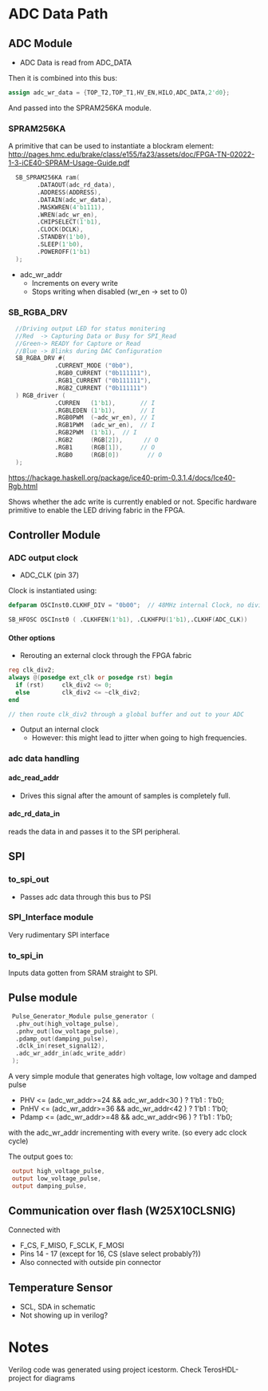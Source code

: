 # ADC Data Path
## ADC Module
- ADC Data is read from ADC_DATA

Then it is combined into this bus:
```v
assign adc_wr_data = {TOP_T2,TOP_T1,HV_EN,HILO,ADC_DATA,2'd0};
```

And passed into the SPRAM256KA module.

### SPRAM256KA

A primitive that can be used to instantiate a blockram element: http://pages.hmc.edu/brake/class/e155/fa23/assets/doc/FPGA-TN-02022-1-3-iCE40-SPRAM-Usage-Guide.pdf

```v
  SB_SPRAM256KA ram(
 		.DATAOUT(adc_rd_data),
 		.ADDRESS(ADDRESS),
 		.DATAIN(adc_wr_data),
 		.MASKWREN(4'b1111),
 		.WREN(adc_wr_en),
 		.CHIPSELECT(1'b1),
 		.CLOCK(DCLK),
 		.STANDBY(1'b0),
 		.SLEEP(1'b0),
 		.POWEROFF(1'b1)
  );
```


- adc_wr_addr
	- Increments on every write
	- Stops writing when disabled (wr_en -> set to 0)

### SB_RGBA_DRV

```v
  //Driving output LED for status monitering
  //Red  -> Capturing Data or Busy for SPI_Read
  //Green-> READY for Capture or Read
  //Blue -> Blinks during DAC Configuration
  SB_RGBA_DRV #(
             .CURRENT_MODE ("0b0"),
             .RGB0_CURRENT ("0b111111"),
             .RGB1_CURRENT ("0b111111"),
             .RGB2_CURRENT ("0b111111")
  ) RGB_driver (
             .CURREN   (1'b1),       // I
             .RGBLEDEN (1'b1),       // I
             .RGB0PWM  (~adc_wr_en), // I
             .RGB1PWM  (adc_wr_en),  // I
             .RGB2PWM  (1'b1),  // I
             .RGB2     (RGB[2]),      // O
             .RGB1     (RGB[1]),     // O
             .RGB0     (RGB[0])        // O
  );
```
https://hackage.haskell.org/package/ice40-prim-0.3.1.4/docs/Ice40-Rgb.html

Shows whether the adc write is currently enabled or not.
Specific hardware primitive to enable the LED driving fabric in the FPGA.

## Controller Module 

### ADC output clock 
- ADC_CLK (pin 37)

Clock is instantiated using:
```v
defparam OSCInst0.CLKHF_DIV = "0b00";  // 48MHz internal Clock, no divider

SB_HFOSC OSCInst0 ( .CLKHFEN(1'b1), .CLKHFPU(1'b1),.CLKHF(ADC_CLK))
```

#### Other options
- Rerouting an external clock through the FPGA fabric
```v
reg clk_div2;
always @(posedge ext_clk or posedge rst) begin
  if (rst)     clk_div2 <= 0;
  else         clk_div2 <= ~clk_div2;
end

// then route clk_div2 through a global buffer and out to your ADC
```

- Output an internal clock
	- However: this might lead to jitter when going to high frequencies.

### adc data handling
#### adc_read_addr
- Drives this signal after the amount of samples is completely full.
#### adc_rd_data_in
reads the data in and passes it to the SPI peripheral.

## SPI
### to_spi_out
- Passes adc data through this bus to PSI

### SPI_Interface module

Very rudimentary SPI interface

### to_spi_in
Inputs data gotten from SRAM straight to SPI.


## Pulse module

```v
 Pulse_Generator_Module pulse_generator (
  .phv_out(high_voltage_pulse),
  .pnhv_out(low_voltage_pulse),
  .pdamp_out(damping_pulse),
  .dclk_in(reset_signal12),
  .adc_wr_addr_in(adc_write_addr)
 );
```

A very simple module that generates high voltage, low voltage and damped pulse
- PHV   <= (adc_wr_addr>=24 && adc_wr_addr<30 ) ? 1'b1 : 1'b0;
- PnHV  <= (adc_wr_addr>=36 && adc_wr_addr<42 ) ? 1'b1 : 1'b0;
- Pdamp <= (adc_wr_addr>=48 && adc_wr_addr<96 ) ? 1'b1 : 1'b0;

with the adc_wr_addr incrementing with every write. (so every adc clock cycle)

The output goes to:
```v
 output high_voltage_pulse,
 output low_voltage_pulse,
 output damping_pulse,
```

## Communication over flash (W25X10CLSNIG)
Connected with 
- F_CS, F_MISO, F_SCLK, F_MOSI
- Pins 14 - 17 (except for 16, CS (slave select probably?))
- Also connected with outside pin connector

## Temperature Sensor
- SCL, SDA in schematic
- Not showing up in verilog?


# Notes
Verilog code was generated using project icestorm.
Check TerosHDL-project for diagrams